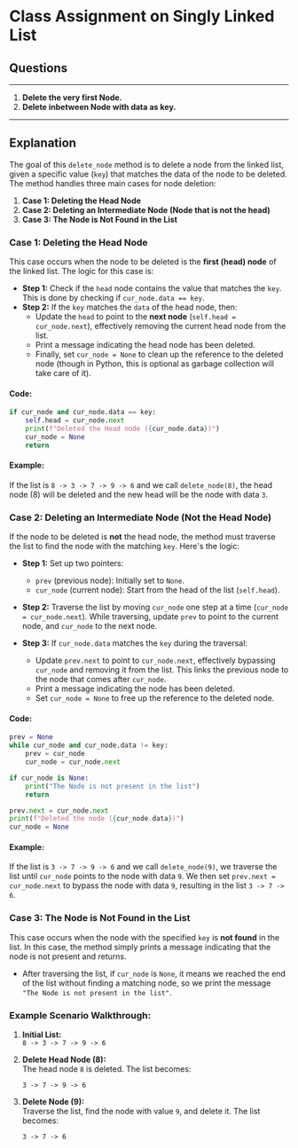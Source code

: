 # Class Assignment on Singly Linked List

## **Questions**

---

1. **Delete the very first Node.**
2. **Delete inbetween Node with data as key.**

---

## Explanation

The goal of this `delete_node` method is to delete a node from the linked list, given a specific value (`key`) that matches the data of the node to be deleted. The method handles three main cases for node deletion:

1. **Case 1: Deleting the Head Node**
2. **Case 2: Deleting an Intermediate Node (Node that is not the head)**
3. **Case 3: The Node is Not Found in the List**

### Case 1: Deleting the Head Node

This case occurs when the node to be deleted is the **first (head) node** of the linked list. The logic for this case is:

- **Step 1:** Check if the `head` node contains the value that matches the `key`. This is done by checking if `cur_node.data == key`.
- **Step 2:** If the `key` matches the `data` of the head node, then:
  - Update the `head` to point to the **next node** (`self.head = cur_node.next`), effectively removing the current head node from the list.
  - Print a message indicating the head node has been deleted.
  - Finally, set `cur_node = None` to clean up the reference to the deleted node (though in Python, this is optional as garbage collection will take care of it).

#### Code:

```python
if cur_node and cur_node.data == key:
    self.head = cur_node.next
    print(f"Deleted the Head node ({cur_node.data})")
    cur_node = None
    return
```

#### Example:

If the list is `8 -> 3 -> 7 -> 9 -> 6` and we call `delete_node(8)`, the head node (8) will be deleted and the new head will be the node with data `3`.

### Case 2: Deleting an Intermediate Node (Not the Head Node)

If the node to be deleted is **not** the head node, the method must traverse the list to find the node with the matching `key`. Here's the logic:

- **Step 1:** Set up two pointers:
  - `prev` (previous node): Initially set to `None`.
  - `cur_node` (current node): Start from the head of the list (`self.head`).
- **Step 2:** Traverse the list by moving `cur_node` one step at a time (`cur_node = cur_node.next`). While traversing, update `prev` to point to the current node, and `cur_node` to the next node.

- **Step 3:** If `cur_node.data` matches the `key` during the traversal:
  - Update `prev.next` to point to `cur_node.next`, effectively bypassing `cur_node` and removing it from the list. This links the previous node to the node that comes after `cur_node`.
  - Print a message indicating the node has been deleted.
  - Set `cur_node = None` to free up the reference to the deleted node.

#### Code:

```python
prev = None
while cur_node and cur_node.data != key:
    prev = cur_node
    cur_node = cur_node.next

if cur_node is None:
    print("The Node is not present in the list")
    return

prev.next = cur_node.next
print(f"Deleted the node ({cur_node.data})")
cur_node = None
```

#### Example:

If the list is `3 -> 7 -> 9 -> 6` and we call `delete_node(9)`, we traverse the list until `cur_node` points to the node with data `9`. We then set `prev.next = cur_node.next` to bypass the node with data `9`, resulting in the list `3 -> 7 -> 6`.

### Case 3: The Node is Not Found in the List

This case occurs when the node with the specified `key` is **not found** in the list. In this case, the method simply prints a message indicating that the node is not present and returns.

- After traversing the list, if `cur_node` is `None`, it means we reached the end of the list without finding a matching node, so we print the message `"The Node is not present in the list"`.

### Example Scenario Walkthrough:

1. **Initial List:**  
   `8 -> 3 -> 7 -> 9 -> 6`

2. **Delete Head Node (8):**  
   The head node `8` is deleted. The list becomes:

   ```
   3 -> 7 -> 9 -> 6
   ```

3. **Delete Node (9):**  
   Traverse the list, find the node with value `9`, and delete it. The list becomes:
   ```
   3 -> 7 -> 6
   ```
